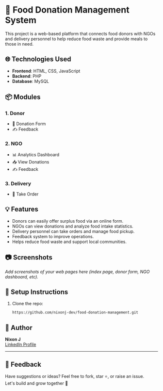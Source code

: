 # 🍲 Food Donation Management System

This project is a web-based platform that connects food donors with NGOs and delivery personnel to help reduce food waste and provide meals to those in need.

## 🌐 Technologies Used
- **Frontend**: HTML, CSS, JavaScript
- **Backend**: PHP
- **Database**: MySQL

## 📦 Modules

### 1. Donor
- 📝 Donation Form
- ✍️ Feedback

### 2. NGO
- 📊 Analytics Dashboard
- 📥 View Donations
- ✍️ Feedback

### 3. Delivery
- 🚚 Take Order

## 💡 Features
- Donors can easily offer surplus food via an online form.
- NGOs can view donations and analyze food intake statistics.
- Delivery personnel can take orders and manage food pickup.
- Feedback system to improve operations.
- Helps reduce food waste and support local communities.

## 📷 Screenshots
_Add screenshots of your web pages here (index page, donor form, NGO dashboard, etc)._

## 🔧 Setup Instructions
1. Clone the repo:
   ```bash
   https://github.com/nixonj-dev/food-donation-management.git

## 🚀 Author

**Nixon J**  
[LinkedIn Profile](https://www.linkedin.com/in/nixon-j)  

---

## 🙌 Feedback

Have suggestions or ideas? Feel free to fork, star ⭐, or raise an issue.  
Let's build and grow together 💪
